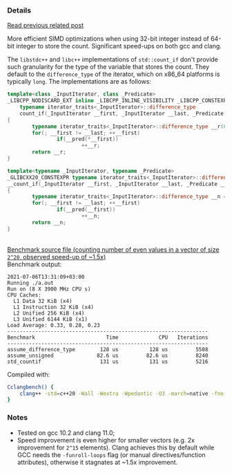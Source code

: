 ### Details

[Read previous related post](https://github.com/niculaionut/cpp-misc/blob/main/bool_returned_prevents_vectorization.md)

More efficient SIMD optimizations when using 32-bit integer instead of 64-bit integer to store the count. Significant speed-ups on both gcc and clang.

The `libstdc++` and `libc++` implementations of `std::count_if` don't provide such granularity for the type of the variable that stores the count. They default to the `difference_type` of the iterator, which on x86_64 platforms is typically `long`. The implementations are as follows:

```cpp
template<class _InputIterator, class _Predicate>
_LIBCPP_NODISCARD_EXT inline _LIBCPP_INLINE_VISIBILITY _LIBCPP_CONSTEXPR_AFTER_CXX17
    typename iterator_traits<_InputIterator>::difference_type
    count_if(_InputIterator __first, _InputIterator __last, _Predicate __pred)
{
        typename iterator_traits<_InputIterator>::difference_type __r(0);
        for(; __first != __last; ++__first)
                if(__pred(*__first))
                        ++__r;
        return __r;
}
```

```cpp
template<typename _InputIterator, typename _Predicate>
_GLIBCXX20_CONSTEXPR typename iterator_traits<_InputIterator>::difference_type
__count_if(_InputIterator __first, _InputIterator __last, _Predicate __pred)
{
        typename iterator_traits<_InputIterator>::difference_type __n = 0;
        for(; __first != __last; ++__first)
                if(__pred(__first))
                        ++__n;
        return __n;
}
```
\
[Benchmark source file (counting number of even values in a vector of size `2^20`, observed speed-up of ~1.5x)](https://github.com/niculaionut/cpp-misc/blob/main/simd_prefers_32bit_data.bench.cpp)\
Benchmark output:
```
2021-07-06T13:31:09+03:00
Running ./a.out
Run on (8 X 3900 MHz CPU s)
CPU Caches:
  L1 Data 32 KiB (x4)
  L1 Instruction 32 KiB (x4)
  L2 Unified 256 KiB (x4)
  L3 Unified 6144 KiB (x1)
Load Average: 0.33, 0.28, 0.23
-----------------------------------------------------------------
Benchmark                       Time             CPU   Iterations
-----------------------------------------------------------------
assume_difference_type        128 us          128 us         5508
assume_unsigned              82.6 us         82.6 us         8240
std_countif                   131 us          131 us         5216
```
Compiled with:
```sh
Cclangbench() {
    clang++ -std=c++20 -Wall -Wextra -Wpedantic -O3 -march=native -fno-exceptions -flto "$@" -lbenchmark
}
```

### Notes
+ Tested on gcc 10.2 and clang 11.0;
+ Speed improvement is even higher for smaller vectors (e.g. 2x improvement for `2^15` elements). Clang achieves this by default while GCC needs the `-funroll-loops` flag (or manual directives/function attributes), otherwise it stagnates at ~1.5x improvement.
